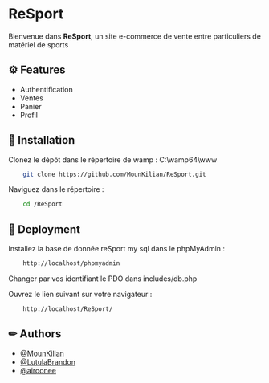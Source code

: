 # ReSport

Bienvenue dans **ReSport**, un site e-commerce de vente entre particuliers de matériel de sports

## ⚙️ Features

- Authentification
- Ventes
- Panier
- Profil

## 🔧 Installation

Clonez le dépôt dans le répertoire de wamp : C:\wamp64\www 
```bash
    git clone https://github.com/MounKilian/ReSport.git
```
Naviguez dans le répertoire :
```bash
    cd /ReSport
```  
## 🚀 Deployment

Installez la base de donnée reSport my sql dans le phpMyAdmin :
```bash
    http://localhost/phpmyadmin
```

Changer par vos identifiant le PDO dans includes/db.php

Ouvrez le lien suivant sur votre navigateur :

```bash
    http://localhost/ReSport/
```

## ✏ Authors

- [@MounKilian](https://github.com/MounKilian)
- [@LutulaBrandon](https://github.com/lbrandon69)
- [@airoonee](https://github.com/airoonnee)